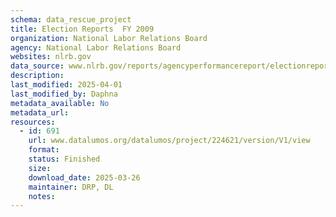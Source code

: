 ```yaml
---
schema: data_rescue_project 
title: Election Reports  FY 2009
organization: National Labor Relations Board
agency: National Labor Relations Board
websites: nlrb.gov
data_source: www.nlrb.gov/reports/agencyperformancereport/electionreports/electionreportsfy2009
description: 
last_modified: 2025-04-01
last_modified_by: Daphna
metadata_available: No
metadata_url: 
resources:
  - id: 691
    url: www.datalumos.org/datalumos/project/224621/version/V1/view
    format: 
    status: Finished
    size: 
    download_date: 2025-03-26
    maintainer: DRP, DL
    notes: 
---
```


